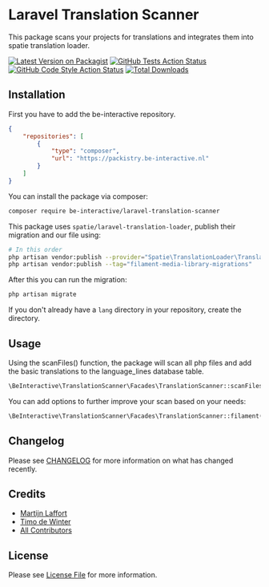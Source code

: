 # Laravel Translation Scanner
This package scans your projects for translations and integrates them into spatie translation loader.

[![Latest Version on Packagist](https://img.shields.io/packagist/v/be-interactive/translation-scanner.svg?style=flat-square)](https://packagist.org/packages/be-interactive/translation-scanner)
[![GitHub Tests Action Status](https://img.shields.io/github/actions/workflow/status/be-interactive/translation-scanner/run-tests.yml?branch=main&label=tests&style=flat-square)](https://github.com/be-interactive/translation-scanner/actions?query=workflow%3Arun-tests+branch%3Amain)
[![GitHub Code Style Action Status](https://img.shields.io/github/actions/workflow/status/be-interactive/translation-scanner/fix-php-code-style-issues.yml?branch=main&label=code%20style&style=flat-square)](https://github.com/be-interactive/translation-scanner/actions?query=workflow%3A"Fix+PHP+code+style+issues"+branch%3Amain)
[![Total Downloads](https://img.shields.io/packagist/dt/be-interactive/translation-scanner.svg?style=flat-square)](https://packagist.org/packages/be-interactive/translation-scanner)


## Installation

First you have to add the be-interactive repository.
```json
{
    "repositories": [
        {
            "type": "composer",
            "url": "https://packistry.be-interactive.nl"
        }
    ]
}
```

You can install the package via composer:
```bash
composer require be-interactive/laravel-translation-scanner
```

This package uses `spatie/laravel-translation-loader`, publish their migration and our file using:
```bash
# In this order
php artisan vendor:publish --provider="Spatie\TranslationLoader\TranslationServiceProvider" --tag="migrations"
php artisan vendor:publish --tag="filament-media-library-migrations"
```

After this you can run the migration:
```bash
php artisan migrate
```

If you don't already have a `lang` directory in your repository, create the directory.

## Usage
Using the scanFiles() function, the package will scan all php files and add the basic translations to the language_lines database table.
```php
\BeInteractive\TranslationScanner\Facades\TranslationScanner::scanFiles();
```

You can add options to further improve your scan based on your needs:
```php
\BeInteractive\TranslationScanner\Facades\TranslationScanner::filament()->scanFiles();
```

## Changelog
Please see [CHANGELOG](CHANGELOG.md) for more information on what has changed recently.

## Credits
- [Martijn Laffort](https://github.com/martijnlaffort)
- [Timo de Winter](https://github.com/timo-de-winter)
- [All Contributors](../../contributors)

## License
Please see [License File](LICENSE.md) for more information.
